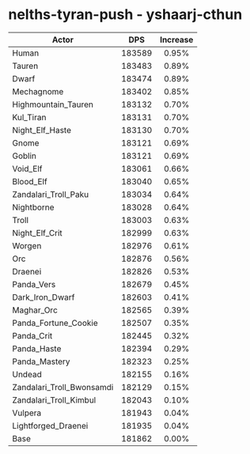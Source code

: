 # nelths-tyran-push - yshaarj-cthun
| Actor | DPS | Increase |
|---|:---:|:---:|
|Human|183589|0.95%|
|Tauren|183483|0.89%|
|Dwarf|183474|0.89%|
|Mechagnome|183402|0.85%|
|Highmountain_Tauren|183132|0.70%|
|Kul_Tiran|183131|0.70%|
|Night_Elf_Haste|183130|0.70%|
|Gnome|183121|0.69%|
|Goblin|183121|0.69%|
|Void_Elf|183061|0.66%|
|Blood_Elf|183040|0.65%|
|Zandalari_Troll_Paku|183034|0.64%|
|Nightborne|183028|0.64%|
|Troll|183003|0.63%|
|Night_Elf_Crit|182999|0.63%|
|Worgen|182976|0.61%|
|Orc|182876|0.56%|
|Draenei|182826|0.53%|
|Panda_Vers|182679|0.45%|
|Dark_Iron_Dwarf|182603|0.41%|
|Maghar_Orc|182565|0.39%|
|Panda_Fortune_Cookie|182507|0.35%|
|Panda_Crit|182445|0.32%|
|Panda_Haste|182394|0.29%|
|Panda_Mastery|182323|0.25%|
|Undead|182155|0.16%|
|Zandalari_Troll_Bwonsamdi|182129|0.15%|
|Zandalari_Troll_Kimbul|182043|0.10%|
|Vulpera|181943|0.04%|
|Lightforged_Draenei|181935|0.04%|
|Base|181862|0.00%|
